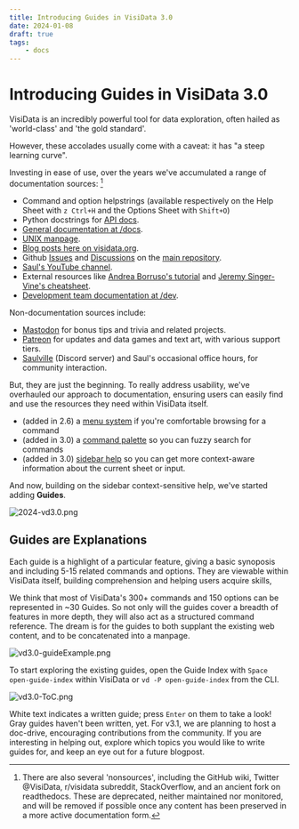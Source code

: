 ```yaml
---
title: Introducing Guides in VisiData 3.0
date: 2024-01-08
draft: true
tags:
    - docs
---
```


# Introducing Guides in VisiData 3.0

VisiData is an incredibly powerful tool for data exploration, often hailed as 'world-class' and 'the gold standard'.

However, these accolades usually come with a caveat: it has "a steep learning curve".

Investing in ease of use, over the years we've accumulated a range of documentation sources: [^footnote]

- Command and option helpstrings (available respectively on the Help Sheet with `z Ctrl+H` and the Options Sheet with `Shift+O`)
- Python docstrings for [API docs](https://visidata.org/docs/api).
- [General documentation at /docs](https://visidata.org/docs).
- [UNIX manpage](https://visidata.org/man).
- [Blog posts here on visidata.org](https://visidata.org/blog).
- Github [Issues](https://github.com/saulpw/visidata/issues) and [Discussions](https://github.com/saulpw/visidata/discussions) on the [main repository](https://github.com/saulpw/visidata/).
- [Saul's YouTube channel](https://youtube.com/saulpw).
- External resources like [Andrea Borruso's tutorial](https://ondata.github.io/guidaVisiData/) and [Jeremy Singer-Vine's cheatsheet](https://jsvine.github.io/visidata-cheat-sheet/en/).
- [Development team documentation at /dev](https://github.com/saulpw/visidata/develop/dev).

Non-documentation sources include:

- [Mastodon](https://fosstodon.org/@saulpw) for bonus tips and trivia and related projects.
- [Patreon](https://patreon.com/saulpw) for updates and data games and text art, with various support tiers.
- [Saulville](https://visidata.org/chat) (Discord server) and Saul's occasional office hours, for community interaction.

But, they are just the beginning. To really address usability, we've overhauled our approach to documentation, ensuring users can easily find and use the resources they need within VisiData itself.

- (added in 2.6) a [menu system]() if you're comfortable browsing for a command
- (added in 3.0) a [command palette]() so you can fuzzy search for commands
- (added in 3.0) [sidebar help]() so you can get more context-aware information about the current sheet or input.

And now, building on the sidebar context-sensitive help, we've started adding **Guides**.

![2024-vd3.0.png](/blog/assets/2024-vd3.0.png)

## Guides are Explanations

Each guide is a highlight of a particular feature, giving a basic synoposis and including 5-15 related commands and options. They are viewable within VisiData itself, building comprehension and helping users acquire skills,

We think that most of VisiData's 300+ commands and 150 options can be represented in ~30 Guides. So not only will the guides cover a breadth of features in more depth, they will also act as a structured command reference. The dream is for the guides to both supplant the existing web content, and to be concatenated into a manpage.

![vd3.0-guideExample.png](/blog/assets/vd3.0-guideExample.png)

To start exploring the existing guides, open the Guide Index with `Space open-guide-index` within VisiData or `vd -P open-guide-index` from the CLI.

![vd3.0-ToC.png](/blog/assets/vd3.0-ToC.png)

White text indicates a written guide; press `Enter` on them to take a look! Gray guides haven't been written, yet. For v3.1, we are planning to host a doc-drive, encouraging contributions from the community. If you are interesting in helping out, explore which topics you would like to write guides for, and keep an eye out for a future blogpost.

[^footnote]: There are also several 'nonsources', including the GitHub wiki, Twitter @VisiData, r/visidata subreddit, StackOverflow, and an ancient fork on readthedocs.
    These are deprecated, neither maintained nor monitored, and will be removed if possible once any content has been preserved in a more active documentation form.
